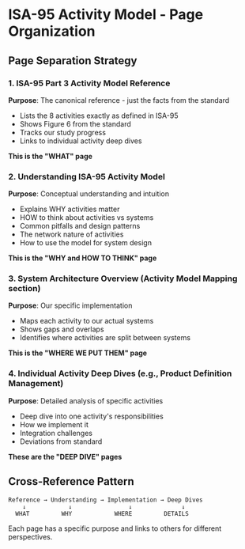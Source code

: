 # ISA-95 Activity Model - Page Organization

## Page Separation Strategy

### 1. ISA-95 Part 3 Activity Model Reference
**Purpose**: The canonical reference - just the facts from the standard
- Lists the 8 activities exactly as defined in ISA-95
- Shows Figure 6 from the standard
- Tracks our study progress
- Links to individual activity deep dives

**This is the "WHAT" page**

### 2. Understanding ISA-95 Activity Model  
**Purpose**: Conceptual understanding and intuition
- Explains WHY activities matter
- HOW to think about activities vs systems
- Common pitfalls and design patterns
- The network nature of activities
- How to use the model for system design

**This is the "WHY and HOW TO THINK" page**

### 3. System Architecture Overview (Activity Model Mapping section)
**Purpose**: Our specific implementation
- Maps each activity to our actual systems
- Shows gaps and overlaps
- Identifies where activities are split between systems

**This is the "WHERE WE PUT THEM" page**

### 4. Individual Activity Deep Dives (e.g., Product Definition Management)
**Purpose**: Detailed analysis of specific activities
- Deep dive into one activity's responsibilities
- How we implement it
- Integration challenges
- Deviations from standard

**These are the "DEEP DIVE" pages**

## Cross-Reference Pattern

```
Reference → Understanding → Implementation → Deep Dives
    ↓            ↓                ↓              ↓
  WHAT         WHY            WHERE         DETAILS
```

Each page has a specific purpose and links to others for different perspectives.